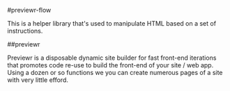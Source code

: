 #previewr-flow

This is a helper library that's used to manipulate HTML based on a set of instructions.

##previewr

Previewr is a disposable dynamic site builder for fast front-end iterations that promotes code re-use to build the front-end of your site / web app. Using a dozen or so functions we you can create numerous pages of a site with very little efford.